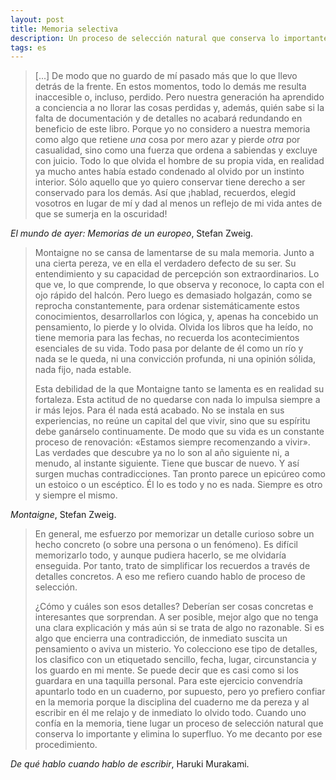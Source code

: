 ```yaml
---
layout: post
title: Memoria selectiva
description: Un proceso de selección natural que conserva lo importante y elimina lo superfluo.
tags: es
---
```


> [...] De modo que no guardo de mí pasado más que lo que llevo detrás de la frente. En
> estos momentos, todo lo demás me resulta inaccesible o, incluso, perdido. Pero
> nuestra generación ha aprendido a conciencia a no llorar las cosas perdidas y,
> además, quién sabe si la falta de documentación y de detalles no acabará
> redundando en beneficio de este libro. Porque yo no considero a nuestra memoria
> como algo que retiene *una* cosa por
> mero azar y pierde *otra* por casualidad, sino como una fuerza que ordena a
> sabiendas y excluye con juicio. Todo lo que olvida el hombre de su propia vida,
> en realidad ya mucho antes había estado condenado al olvido por un instinto
> interior. Sólo aquello que yo quiero conservar tiene derecho a ser conservado
> para los demás. Así que ¡hablad, recuerdos, elegid vosotros en lugar de mí y
> dad al menos un reflejo de mi vida antes de que se sumerja en la oscuridad!

*El mundo de ayer: Memorias de un europeo*, Stefan Zweig.

> Montaigne no se cansa de lamentarse de su mala memoria. Junto a una cierta
> pereza, ve en ella el verdadero defecto de su ser. Su entendimiento y su
> capacidad de percepción son extraordinarios. Lo que ve, lo que comprende, lo
> que observa y reconoce, lo capta con el ojo rápido del halcón. Pero luego es
> demasiado holgazán, como se reprocha constantemente, para ordenar
> sistemáticamente estos conocimientos, desarrollarlos con lógica, y, apenas ha
> concebido un pensamiento, lo pierde y lo olvida. Olvida los libros que ha
> leído, no tiene memoria para las fechas, no recuerda los acontecimientos
> esenciales de su vida. Todo pasa por delante de él como un río y nada se le
> queda, ni una convicción profunda, ni una opinión sólida, nada fijo, nada
> estable.
>
> Esta debilidad de la que Montaigne tanto se lamenta es en realidad su
> fortaleza. Esta actitud de no quedarse con nada lo impulsa siempre a ir más
> lejos. Para él nada está acabado. No se instala en sus experiencias, no reúne
> un capital del que vivir, sino que su espíritu debe ganárselo continuamente. De
> modo que su vida es un constante proceso de renovación: «Estamos siempre
> recomenzando a vivir». Las verdades que descubre ya no lo son al año siguiente
> ni, a menudo, al instante siguiente. Tiene que buscar de nuevo. Y así surgen
> muchas contradicciones. Tan pronto parece un epicúreo como un estoico o un
> escéptico. Él lo es todo y no es nada. Siempre es otro y siempre el mismo.

*Montaigne*, Stefan Zweig.

> En general, me esfuerzo por memorizar un detalle curioso sobre un hecho
> concreto (o sobre una persona o un fenómeno). Es difícil memorizarlo todo, y
> aunque pudiera hacerlo, se me olvidaría enseguida. Por tanto, trato de
> simplificar los recuerdos a través de detalles concretos. A eso me refiero
> cuando hablo de proceso de selección.
>
> ¿Cómo y cuáles son esos detalles? Deberían ser cosas concretas e interesantes
> que sorprendan. A ser posible, mejor algo que no tenga una clara explicación
> y más aún si se trata de algo no razonable. Si es algo que encierra una
> contradicción, de inmediato suscita un pensamiento o aviva un misterio. Yo
> colecciono ese tipo de detalles, los clasifico con un etiquetado sencillo,
> fecha, lugar, circunstancia y los guardo en mi mente. Se puede decir que es
> casi como si los guardara en una taquilla personal. Para este ejercicio
> convendría apuntarlo todo en un cuaderno, por supuesto, pero yo prefiero
> confiar en la memoria porque la disciplina del cuaderno me da pereza y al
> escribir en él me relajo y de inmediato lo olvido todo. Cuando uno confía en
> la memoria, tiene lugar un proceso de selección natural que conserva lo
> importante y elimina lo superfluo. Yo me decanto por ese procedimiento.

*De qué hablo cuando hablo de escribir*, Haruki Murakami.
